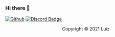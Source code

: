### Hi there 👋 
[![Github](https://img.shields.io/badge/GitHub-100000?style=for-the-badge&logo=github&logoColor=white)](https://github.com/Luiz-coder911)
[![Discord Badge](https://img.shields.io/badge/Discord-7289DA?style=for-the-badge&logo=discord&logoColor=white)](https://discord.gg/w7nfRHdz9w)

<p align="center">Copyright © 2021 Luiz</p>
<!--
- 🔭 I’m currently working on Storm Devs
- 🌱 I’m currently learning JS, HTML, CSS
- 📫 How to reach me: DISCORD > ! Luiz#7259 or https://discord.gg/9bxUvruKqr
- ⚡ Fun fact: KKJN$
-->
